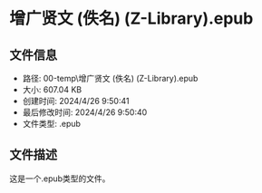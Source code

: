 ﻿# 增广贤文 (佚名) (Z-Library).epub

## 文件信息
- 路径: 00-temp\增广贤文 (佚名) (Z-Library).epub
- 大小: 607.04 KB
- 创建时间: 2024/4/26 9:50:41
- 最后修改时间: 2024/4/26 9:50:40
- 文件类型: .epub

## 文件描述
这是一个.epub类型的文件。

